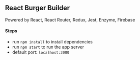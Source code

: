 ## React Burger Builder

Powered by React, React Router, Redux, Jest, Enzyme, Firebase

#### Steps
- run `npm install` to install dependencies
- run `npm start` to run the app server
- default port: `localhost:3000`
